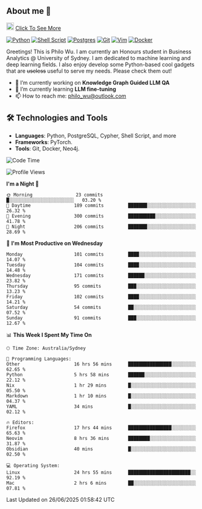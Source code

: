 ## About me 🤗

<a href="#"><img src="https://media.giphy.com/media/hvRJCLFzcasrR4ia7z/giphy.gif" width="20px" height="20px"></a> [Click To See More](https://codeboyphilo.github.io)

[![Python](https://img.shields.io/badge/python-3670A0?style=for-the-badge&logo=python&logoColor=ffdd54)](#)
[![Shell Script](https://img.shields.io/badge/shell_script-%23121011.svg?style=for-the-badge&logo=gnu-bash&logoColor=white)](#)
[![Postgres](https://img.shields.io/badge/postgres-%23316192.svg?style=for-the-badge&logo=postgresql&logoColor=white)](#)
[![Git](https://img.shields.io/badge/git-%23F05033.svg?style=for-the-badge&logo=git&logoColor=white)](#)
[![Vim](https://img.shields.io/badge/VIM-%2311AB00.svg?style=for-the-badge&logo=vim&logoColor=white)](#)
[![Docker](https://img.shields.io/badge/docker-%230db7ed.svg?style=for-the-badge&logo=docker&logoColor=white)](#)

Greetings! This is Philo Wu. I am currently an Honours student in Business Analytics \@ University of Sydney. I am dedicated to machine learning and deep learning fields. I also enjoy develop some Python-based cool gadgets that are ~~useless~~ useful to serve my needs. Please check them out!

- 🔭 I’m currently working on **Knowledge Graph Guided LLM QA**
- 🌱 I’m currently learning **LLM fine-tuning**
- 📫 How to reach me: philo_wu@outlook.com

## 🛠 Technologies and Tools
- **Languages**: Python, PostgreSQL, Cypher, Shell Script, and more
- **Frameworks**: PyTorch.
- **Tools**: Git, Docker, Neo4j.

<!--START_SECTION:waka-->
![Code Time](http://img.shields.io/badge/Code%20Time-825%20hrs%2046%20mins-blue)

![Profile Views](http://img.shields.io/badge/Profile%20Views-1-blue)

**I'm a Night 🦉** 

```text
🌞 Morning                23 commits          █░░░░░░░░░░░░░░░░░░░░░░░░   03.20 % 
🌆 Daytime                189 commits         ███████░░░░░░░░░░░░░░░░░░   26.32 % 
🌃 Evening                300 commits         ██████████░░░░░░░░░░░░░░░   41.78 % 
🌙 Night                  206 commits         ███████░░░░░░░░░░░░░░░░░░   28.69 % 
```
📅 **I'm Most Productive on Wednesday** 

```text
Monday                   101 commits         ████░░░░░░░░░░░░░░░░░░░░░   14.07 % 
Tuesday                  104 commits         ████░░░░░░░░░░░░░░░░░░░░░   14.48 % 
Wednesday                171 commits         ██████░░░░░░░░░░░░░░░░░░░   23.82 % 
Thursday                 95 commits          ███░░░░░░░░░░░░░░░░░░░░░░   13.23 % 
Friday                   102 commits         ████░░░░░░░░░░░░░░░░░░░░░   14.21 % 
Saturday                 54 commits          ██░░░░░░░░░░░░░░░░░░░░░░░   07.52 % 
Sunday                   91 commits          ███░░░░░░░░░░░░░░░░░░░░░░   12.67 % 
```


📊 **This Week I Spent My Time On** 

```text
🕑︎ Time Zone: Australia/Sydney

💬 Programming Languages: 
Other                    16 hrs 56 mins      ████████████████░░░░░░░░░   62.65 % 
Python                   5 hrs 58 mins       ██████░░░░░░░░░░░░░░░░░░░   22.12 % 
Nix                      1 hr 29 mins        █░░░░░░░░░░░░░░░░░░░░░░░░   05.50 % 
Markdown                 1 hr 10 mins        █░░░░░░░░░░░░░░░░░░░░░░░░   04.37 % 
YAML                     34 mins             █░░░░░░░░░░░░░░░░░░░░░░░░   02.12 % 

🔥 Editors: 
Firefox                  17 hrs 44 mins      ████████████████░░░░░░░░░   65.63 % 
Neovim                   8 hrs 36 mins       ████████░░░░░░░░░░░░░░░░░   31.87 % 
Obsidian                 40 mins             █░░░░░░░░░░░░░░░░░░░░░░░░   02.50 % 

💻 Operating System: 
Linux                    24 hrs 55 mins      ███████████████████████░░   92.19 % 
Mac                      2 hrs 6 mins        ██░░░░░░░░░░░░░░░░░░░░░░░   07.81 % 
```


 Last Updated on 26/06/2025 01:58:42 UTC
<!--END_SECTION:waka-->
